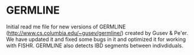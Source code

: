 # GERMLINE

Initial read me file for new versions of GERMLINE (http://www.cs.columbia.edu/~gusev/germline/) created by Gusev & Pe'er. We have updated it and fixed some bugs in it and optimized it for working with FISHR. GERMLINE also detects IBD segments between indivdiduals.

